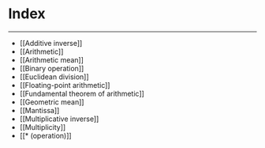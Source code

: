 # Index
---
- [[Additive inverse]]
- [[Arithmetic]]
- [[Arithmetic mean]]
- [[Binary operation]]
- [[Euclidean division]]
- [[Floating-point arithmetic]]
- [[Fundamental theorem of arithmetic]]
- [[Geometric mean]]
- [[Mantissa]]
- [[Multiplicative inverse]]
- [[Multiplicity]]
- [[* (operation)]]
